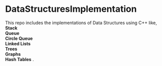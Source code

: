 # DataStructuresImplementation
This repo includes the implementations of Data Structures using C++ like, <br />
__Stack__<br/> __Queue__ <br />__Circle Queue__ <br /> __Linked Lists__ <br/> __Trees__<br /> __Graphs__ <br/>  __Hash Tables__ . 
